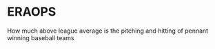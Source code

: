 # ERAOPS
How much above league average is the pitching and hitting of pennant winning baseball teams
